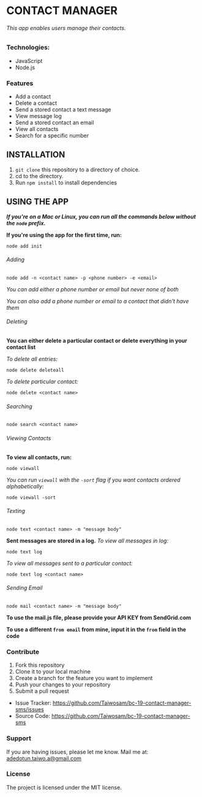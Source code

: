 # CONTACT MANAGER

###### This app enables users manage their contacts.

### Technologies:
- JavaScript
- Node.js

### Features
- Add a contact
- Delete a contact
- Send a stored contact a text message
- View message log
- Send a stored contact an email
- View all contacts
- Search for a specific number

## INSTALLATION
1. `git clone` this repository to a directory of choice.
2. cd to the directory.
3. Run `npm install` to install dependencies

## USING THE APP
**_If you're on a Mac or Linux, you can run all the commands below without the `node` prefix._**

**If you're using the app for the first time, run:**
```
node add init
```

###### Adding
```
node add -n <contact name> -p <phone number> -e <email>
```
*You can add either a phone number or email but never none of both*

*You can also add a phone number or email to a contact that didn't have them*

###### Deleting
**You can either delete a particular contact or delete everything in your contact list**

*To delete all entries:*
```
node delete deleteall
```
*To delete particular contact:*
```
node delete <contact name>
```

###### Searching
```
node search <contact name>
```

###### Viewing Contacts
**To view all contacts, run:**
```
node viewall
```
*You can run `viewall` with the `-sort` flag if you want contacts ordered alphabetically:*
```
node viewall -sort
```

###### Texting
```
node text <contact name> -m "message body"
```
**Sent messages are stored in a log.**
*To view all messages in log:*
```
node text log
```
*To view all messages sent to a particular contact:*
```
node text log <contact name>
```

###### Sending Email
```
node mail <contact name> -m "message body"
```
**To use the mail.js file, please provide your API KEY from SendGrid.com**

**To use a different `from email` from mine, input it in the `from` field in the code**

### Contribute
1. Fork this repository
2. Clone it to your local machine
3. Create a branch for the feature you want to implement
4. Push your changes to your repository
5. Submit a pull request

- Issue Tracker: https://github.com/Taiwosam/bc-19-contact-manager-sms/issues
- Source Code: https://github.com/Taiwosam/bc-19-contact-manager-sms

### Support
If you are having issues, please let me know.
Mail me at: adedotun.taiwo.a@gmail.com

### License
The project is licensed under the MIT license.

